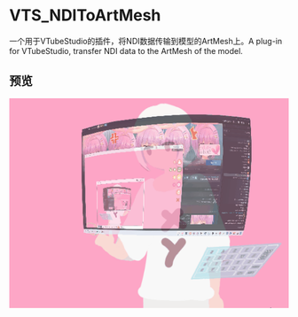 # VTS_NDIToArtMesh
一个用于VTubeStudio的插件，将NDI数据传输到模型的ArtMesh上。A plug-in for VTubeStudio, transfer NDI data to the ArtMesh of the model.

## 预览
![图示](ReadmeAssets/NDIToArtMeshPreview.gif)

